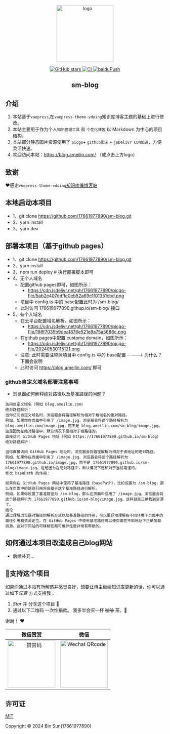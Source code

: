 <p align="center">
  <a href="https://blog.ameilin.com/" target="_blank" rel="noopener noreferrer">
  <img width="180" src="https://cdn.jsdelivr.net/gh/17661977890/picgo-file/sm10.jpg" alt="logo">
  </a>
</p>

<p align="center"> 
  <a href="https://github.com/17661977890/sm-blog/stargazers">
    <img src="https://img.shields.io/github/stars/17661977890/sm-blog?logo=ReverbNation&logoColor=rgba(255,255,255,.6)" alt="GitHub stars">
  </a>
  <a href="https://github.com/17661977890/sm-blog/actions?query=workflow%3ACI">
    <img src="https://github.com/17661977890/sm-blog/workflows/CI/badge.svg" alt="CI">
  </a>
  
  <a href="https://github.com/17661977890/sm-blog/actions?query=workflow%3AbaiduPush">
    <img src="https://github.com/17661977890/sm-blog/workflows/baiduPush/badge.svg" alt="baiduPush">
  </a>
</p>

<h2 align="center">sm-blog</h2>

## 介绍
1. 本站基于`vuepress`,在`vuepress-theme-vdoing`知识库博客主题的基础上进行修改。
2. 本站主要用于作为个人`知识管理工具` 和 `个性化博客`,以 Markdown 为中心的项目结构。
3. 本站部分静态图片资源使用了 `picgo`+ `github图床` + `jsDelivr CDN加速`，方便灵活快速。
4. 欢迎访问本站：https://blog.ameilin.com/ （或点击上方logo）

## 致谢
:heart:感谢`vuepress-theme-vdoing`[知识库兼博客站](https://xugaoyi.com/)


## 本地启动本项目
* 1、git clone https://github.com/17661977890/sm-blog.git
* 2、yarn install
* 3、yarn dev


## 部署本项目（基于github pages）

* 1、git clone https://github.com/17661977890/sm-blog.git
* 2、yarn install
* 3、npm run deploy # 执行部署脚本即可
* 4、无个人域名
   * 配置github pages即可，如图所示：
      * https://cdn.jsdelivr.net/gh/17661977890/picgo-file/5ab2e407ddffe0eb52a69e1f01351cbd.png
   * 项目中 config.ts 中的 base配置此时为 /sm-blog/
   * 此时访问 176619977890.githup.io/sm-blog/ 接口
* 5、有个人域名
  * 在云平台配置域名解析，如图所示：
    * https://cdn.jsdelivr.net/gh/17661977890/picgo-file/198f7035b9dea1876e521e8a75a5686c.png
  * 在github pages中配置 custome domain，如图所示：
    * https://cdn.jsdelivr.net/gh/17661977890/picgo-file/20240530115121.png
  * 注意: 此时需要注释掉项目中 config.ts 中的 base配置 -----> 为什么？ 下面会说明
  * 此时访问 https://blog.ameilin.com/ 即可


### github自定义域名部署注意事项
* 浏览器如何解释绝对路径以及基准路径的问题？
```
访问自定义域名（例如 blog.ameilin.com）
绝对路径解析：
当你访问自定义域名时，浏览器会将路径解析为相对于根域名的绝对路径。
例如，如果你在页面中引用了 /image.jpg，浏览器会将这个路径解析为 blog.ameilin.com/image.jpg，而不是 blog.ameilin.com/sm-blog/image.jpg。这是因为在绝对路径中，默认情况下是相对于根路径的。
直接访问 GitHub Pages 地址（例如 https://17661977890.github.io/sm-blog）
绝对路径解析：

当你直接访问 GitHub Pages 地址时，浏览器会将路径解析为相对于该地址的绝对路径。
例如，如果你在页面中引用了 /image.jpg，浏览器会将这个路径解析为 17661977890.github.io/image.jpg，而不是 17661977890.github.io/sm-blog/image.jpg。这是因为在绝对路径中，默认情况下是相对于当前路径的。
修改 basePath 的作用：

如果你在 GitHub Pages 网站中使用了基准路径（basePath），比如设置为 /sm-blog，那么在页面中的路径引用将会基于这个基准路径进行解析。
例如，如果你设置了基准路径为 /sm-blog，那么在页面中引用了 /image.jpg，浏览器会将这个路径解析为 17661977890.github.io/sm-blog/image.jpg。这样就能正确找到资源了。
结论
通过理解浏览器对路径的解析方式以及基准路径的作用，可以更好地理解在不同环境下页面中的路径引用和资源定位。在 GitHub Pages 中使用基准路径可以使页面在不同地址下正确加载资源，这对于网站的可移植性和可维护性是非常有帮助的。
```

## 如何通过本项目改造成自己blog网站
* 后续补充...

## :sparkling_heart:支持这个项目

如果你通过本站有所解惑并感觉良好，想要让博主继续知识库更新的话，你可以通过如下*任意* 方式支持我：

1. *Star* 并 分享这个项目 :rocket:
2. 通过以下二维码 一次性捐款。 我多半会买一杯 ~~咖啡~~ 茶。:tea:

谢谢！ :heart:

| 微信赞赏 | 微信 |
| :---: | :---: |
| <img src="https://cdn.jsdelivr.net/gh/17661977890/picgo-file/admire.jpg" alt="赞赏码" width=150> | <img src="https://cdn.jsdelivr.net/gh/17661977890/picgo-file/pay.jpg" alt="Wechat QRcode" width=150>|


## 许可证
[MIT](https://github.com/17661977890/sm-blog/blob/master/LICENSE)

Copyright © 2024 Bin Sun(17661977890)
